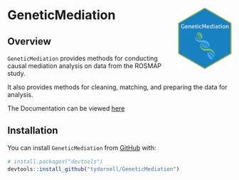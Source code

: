 
# GeneticMediation <img src='inst/figures/imgfile.png' align="right" height="139" />

## Overview

`GeneticMediation` provides methods for conducting causal mediation analysis on data from the ROSMAP study.

It also provides methods for cleaning, matching, and preparing the data for analysis.

The Documentation can be viewed [here](https://github.com/tydarnell/GeneticMediation/blob/master/inst/GeneticMediation_0.1.0.pdf)

## Installation

You can install `GeneticMediation` from [GitHub](https://github.com/)
with:

``` r
# install.packages("devtools")
devtools::install_github("tydarnell/GeneticMediation")
```


